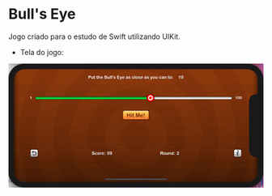 # Bull's Eye

Jogo criado para o estudo de Swift utilizando UIKit.

- Tela do jogo:

![alt text](https://raw.githubusercontent.com/mausayao/bullseye-uikit/master/main-screen.png)
